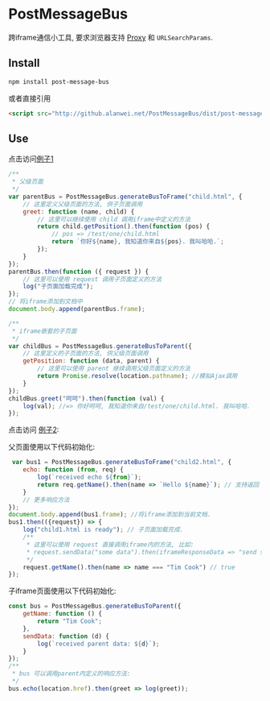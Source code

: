 # PostMessageBus

跨iframe通信小工具, 要求浏览器支持 [Proxy](https://developer.mozilla.org/en-US/docs/Web/JavaScript/Reference/Global_Objects/Proxy) 和 `URLSearchParams`.

## Install

```bash
npm install post-message-bus
```

或者直接引用
```html
<script src="http://github.alanwei.net/PostMessageBus/dist/post-message-bus.umd.js"></script>
```

## Use


点击访问[例子1](https://github.alanwei.net/PostMessageBus/test/one/parent.html)

```js
/**
 * 父级页面
 */ 
var parentBus = PostMessageBus.generateBusToFrame("child.html", {
    // 这里定义父级页面的方法, 供子页面调用
    greet: function (name, child) {
        // 这里可以继续使用 child 调用iframe中定义的方法
        return child.getPosition().then(function (pos) {
            // pos => /test/one/child.html
            return `你好${name}, 我知道你来自${pos}. 我叫哈哈.`;
        });
    }
});
parentBus.then(function ({ request }) {
    // 这里可以使用 request 调用子页面定义的方法
    log("子页面加载完成");
});
// 将iframe添加到文档中
document.body.append(parentBus.frame);

/**
 * iframe嵌套的子页面
 */
var childBus = PostMessageBus.generateBusToParent({
    // 这里定义的子页面的方法, 供父级页面调用
    getPosition: function (data, parent) {
        // 这里可以使用 parent 继续调用父级页面定义的方法
        return Promise.resolve(location.pathname); //模拟Ajax调用
    }
});
childBus.greet("呵呵").then(function (val) {
    log(val); //=> 你好呵呵, 我知道你来自/test/one/child.html. 我叫哈哈.
});
```


点击访问 [例子2](https://github.alanwei.net/PostMessageBus/test/multi/parent.html):

父页面使用以下代码初始化: 
```javascript
 var bus1 = PostMessageBus.generateBusToFrame("child2.html", {
    echo: function (from, req) {
        log(`received echo ${from}`);
        return req.getName().then(name => `Hello ${name}`); // 支持返回 Promise
    }
    // 更多响应方法
});
document.body.append(bus1.frame); //将iframe添加到当前文档.
bus1.then(({request}) => {
    log("child1.html is ready"); // 子页面加载完成.
    /**
     * 这里可以使用 request 直接调用iframe内的方法, 比如: 
     * request.sendData("some data").then(iframeResponseData => "send successed");
     */
    request.getName().then(name => name === "Tim Cook") // true
});
```

子iframe页面使用以下代码初始化:

```javascript
const bus = PostMessageBus.generateBusToParent({
    getName: function () {
        return "Tim Cook";
    },
    sendData: function (d) {
        log(`received parent data: ${d}`);
    }
});
/**
 * bus 可以调用parent内定义的响应方法:
 */ 
bus.echo(location.href).then(greet => log(greet));
```